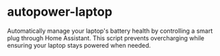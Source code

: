 # autopower-laptop
Automatically manage your laptop's battery health by controlling a smart plug through Home Assistant. This script prevents overcharging while ensuring your laptop stays powered when needed.
